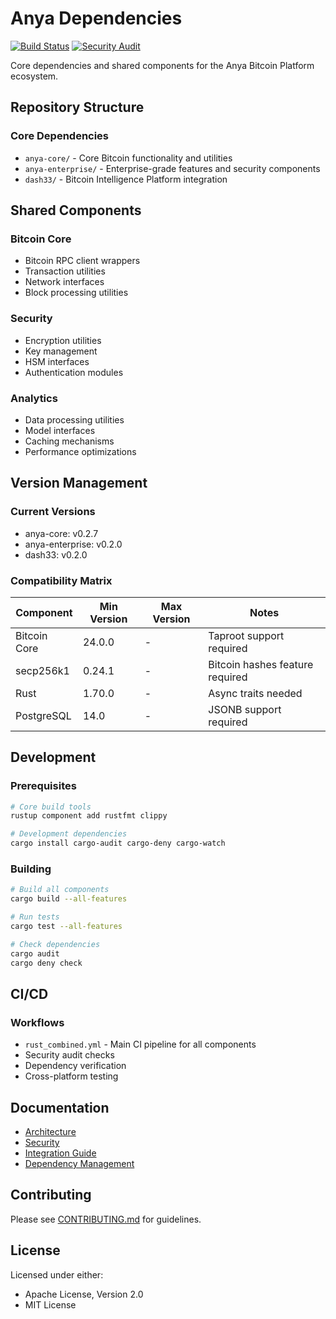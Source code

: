 # Anya Dependencies

[![Build Status](https://github.com/anya-org/anya-core/workflows/CI/badge.svg)](https://github.com/anya-org/anya-core/actions)
[![Security Audit](https://github.com/anya-org/anya-core/workflows/Security/badge.svg)](https://github.com/anya-org/anya-core/security)

Core dependencies and shared components for the Anya Bitcoin Platform ecosystem.

## Repository Structure

### Core Dependencies

- `anya-core/` - Core Bitcoin functionality and utilities
- `anya-enterprise/` - Enterprise-grade features and security components
- `dash33/` - Bitcoin Intelligence Platform integration

## Shared Components

### Bitcoin Core

- Bitcoin RPC client wrappers
- Transaction utilities
- Network interfaces
- Block processing utilities

### Security

- Encryption utilities
- Key management
- HSM interfaces
- Authentication modules

### Analytics

- Data processing utilities
- Model interfaces
- Caching mechanisms
- Performance optimizations

## Version Management

### Current Versions

- anya-core: v0.2.7
- anya-enterprise: v0.2.0
- dash33: v0.2.0

### Compatibility Matrix

| Component | Min Version | Max Version | Notes |
|-----------|-------------|-------------|-------|
| Bitcoin Core | 24.0.0 | - | Taproot support required |
| secp256k1 | 0.24.1 | - | Bitcoin hashes feature required |
| Rust | 1.70.0 | - | Async traits needed |
| PostgreSQL | 14.0 | - | JSONB support required |

## Development

### Prerequisites

```bash
# Core build tools
rustup component add rustfmt clippy

# Development dependencies
cargo install cargo-audit cargo-deny cargo-watch
```

### Building

```bash
# Build all components
cargo build --all-features

# Run tests
cargo test --all-features

# Check dependencies
cargo audit
cargo deny check
```

## CI/CD

### Workflows

- `rust_combined.yml` - Main CI pipeline for all components
- Security audit checks
- Dependency verification
- Cross-platform testing

## Documentation

- [Architecture](docs/ARCHITECTURE.md)
- [Security](SECURITY.md)
- [Integration Guide](../docs/ai/INTEGRATION.md)
- [Dependency Management](docs/DEPENDENCIES.md)

## Contributing

Please see [CONTRIBUTING.md](CONTRIBUTING.md) for guidelines.

## License

Licensed under either:
- Apache License, Version 2.0
- MIT License
